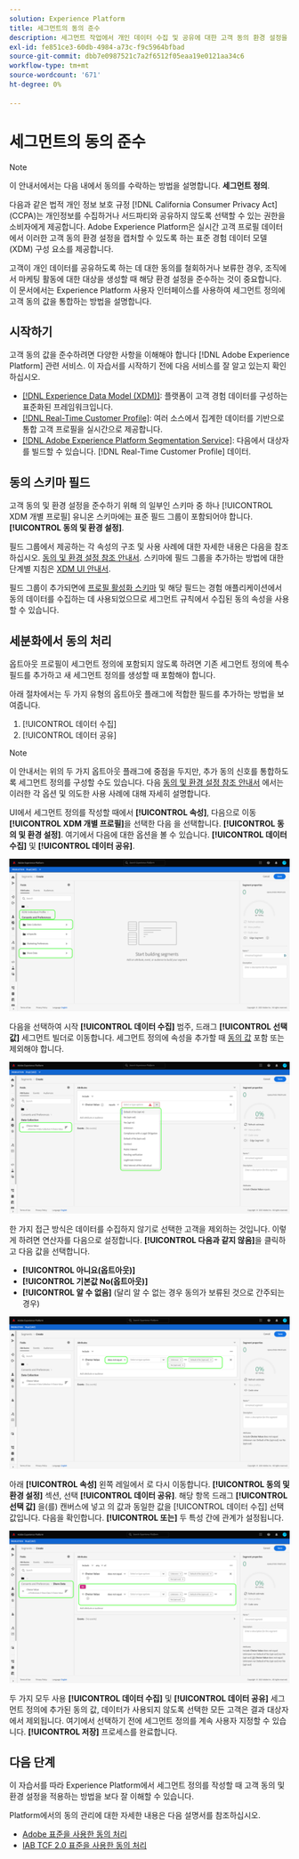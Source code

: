 ```yaml
---
solution: Experience Platform
title: 세그먼트의 동의 준수
description: 세그먼트 작업에서 개인 데이터 수집 및 공유에 대한 고객 동의 환경 설정을 준수하는 방법에 대해 알아봅니다.
exl-id: fe851ce3-60db-4984-a73c-f9c5964bfbad
source-git-commit: dbb7e0987521c7a2f6512f05eaa19e0121aa34c6
workflow-type: tm+mt
source-wordcount: '671'
ht-degree: 0%

---
```


# 세그먼트의 동의 준수

>[!NOTE]
>
>이 안내서에서는 다음 내에서 동의를 수락하는 방법을 설명합니다. **세그먼트 정의**.

다음과 같은 법적 개인 정보 보호 규정 [!DNL California Consumer Privacy Act] (CCPA)는 개인정보를 수집하거나 서드파티와 공유하지 않도록 선택할 수 있는 권한을 소비자에게 제공합니다. Adobe Experience Platform은 실시간 고객 프로필 데이터에서 이러한 고객 동의 환경 설정을 캡처할 수 있도록 하는 표준 경험 데이터 모델(XDM) 구성 요소를 제공합니다.

고객이 개인 데이터를 공유하도록 하는 데 대한 동의를 철회하거나 보류한 경우, 조직에서 마케팅 활동에 대한 대상을 생성할 때 해당 환경 설정을 준수하는 것이 중요합니다. 이 문서에서는 Experience Platform 사용자 인터페이스를 사용하여 세그먼트 정의에 고객 동의 값을 통합하는 방법을 설명합니다.

## 시작하기

고객 동의 값을 준수하려면 다양한 사항을 이해해야 합니다 [!DNL Adobe Experience Platform] 관련 서비스. 이 자습서를 시작하기 전에 다음 서비스를 잘 알고 있는지 확인하십시오.

* [[!DNL Experience Data Model (XDM)]](../xdm/home.md): 플랫폼이 고객 경험 데이터를 구성하는 표준화된 프레임워크입니다.
* [[!DNL Real-Time Customer Profile]](../profile/home.md): 여러 소스에서 집계한 데이터를 기반으로 통합 고객 프로필을 실시간으로 제공합니다.
* [[!DNL Adobe Experience Platform Segmentation Service]](./home.md): 다음에서 대상자를 빌드할 수 있습니다. [!DNL Real-Time Customer Profile] 데이터.

## 동의 스키마 필드

고객 동의 및 환경 설정을 준수하기 위해 의 일부인 스키마 중 하나 [!UICONTROL XDM 개별 프로필] 유니온 스키마에는 표준 필드 그룹이 포함되어야 합니다. **[!UICONTROL 동의 및 환경 설정]**.

필드 그룹에서 제공하는 각 속성의 구조 및 사용 사례에 대한 자세한 내용은 다음을 참조하십시오. [동의 및 환경 설정 참조 안내서](../xdm/field-groups/profile/consents.md). 스키마에 필드 그룹을 추가하는 방법에 대한 단계별 지침은 [XDM UI 안내서](../xdm/ui/resources/schemas.md#add-field-groups).

필드 그룹이 추가되면에 [프로필 활성화 스키마](../xdm/ui/resources/schemas.md#profile) 및 해당 필드는 경험 애플리케이션에서 동의 데이터를 수집하는 데 사용되었으므로 세그먼트 규칙에서 수집된 동의 속성을 사용할 수 있습니다.

## 세분화에서 동의 처리

옵트아웃 프로필이 세그먼트 정의에 포함되지 않도록 하려면 기존 세그먼트 정의에 특수 필드를 추가하고 새 세그먼트 정의를 생성할 때 포함해야 합니다.

아래 절차에서는 두 가지 유형의 옵트아웃 플래그에 적합한 필드를 추가하는 방법을 보여줍니다.

1. [!UICONTROL 데이터 수집]
1. [!UICONTROL 데이터 공유]

>[!NOTE]
>
>이 안내서는 위의 두 가지 옵트아웃 플래그에 중점을 두지만, 추가 동의 신호를 통합하도록 세그먼트 정의를 구성할 수도 있습니다. 다음 [동의 및 환경 설정 참조 안내서](../xdm/field-groups/profile/consents.md) 에서는 이러한 각 옵션 및 의도한 사용 사례에 대해 자세히 설명합니다.

UI에서 세그먼트 정의를 작성할 때에서 **[!UICONTROL 속성]**, 다음으로 이동 **[!UICONTROL XDM 개별 프로필]**&#x200B;을 선택한 다음 을 선택합니다. **[!UICONTROL 동의 및 환경 설정]**. 여기에서 다음에 대한 옵션을 볼 수 있습니다. **[!UICONTROL 데이터 수집]** 및 **[!UICONTROL 데이터 공유]**.

![](./images/opt-outs/consents.png)

다음을 선택하여 시작 **[!UICONTROL 데이터 수집]** 범주, 드래그 **[!UICONTROL 선택 값]** 세그먼트 빌더로 이동합니다. 세그먼트 정의에 속성을 추가할 때 [동의 값](../xdm/field-groups/profile/consents.md#choice-values) 포함 또는 제외해야 합니다.

![](./images/opt-outs/consent-values.png)

한 가지 접근 방식은 데이터를 수집하지 않기로 선택한 고객을 제외하는 것입니다. 이렇게 하려면 연산자를 다음으로 설정합니다. **[!UICONTROL 다음과 같지 않음]**&#x200B;을 클릭하고 다음 값을 선택합니다.

* **[!UICONTROL 아니요(옵트아웃)]**
* **[!UICONTROL 기본값 No(옵트아웃)]**
* **[!UICONTROL 알 수 없음]** (달리 알 수 없는 경우 동의가 보류된 것으로 간주되는 경우)

![](./images/opt-outs/collect.png)

아래 **[!UICONTROL 속성]** 왼쪽 레일에서 로 다시 이동합니다. **[!UICONTROL 동의 및 환경 설정]** 섹션, 선택 **[!UICONTROL 데이터 공유]**. 해당 항목 드래그 **[!UICONTROL 선택 값]** 을(를) 캔버스에 넣고 의 값과 동일한 값을 [!UICONTROL 데이터 수집] 선택 값입니다. 다음을 확인합니다. **[!UICONTROL 또는]** 두 특성 간에 관계가 설정됩니다.

![](./images/opt-outs/share.png)

두 가지 모두 사용 **[!UICONTROL 데이터 수집]** 및 **[!UICONTROL 데이터 공유]** 세그먼트 정의에 추가된 동의 값, 데이터가 사용되지 않도록 선택한 모든 고객은 결과 대상자에서 제외됩니다. 여기에서 선택하기 전에 세그먼트 정의를 계속 사용자 지정할 수 있습니다. **[!UICONTROL 저장]** 프로세스를 완료합니다.

## 다음 단계

이 자습서를 따라 Experience Platform에서 세그먼트 정의를 작성할 때 고객 동의 및 환경 설정을 적용하는 방법을 보다 잘 이해할 수 있습니다.

Platform에서의 동의 관리에 대한 자세한 내용은 다음 설명서를 참조하십시오.

* [Adobe 표준을 사용한 동의 처리](../landing/governance-privacy-security/consent/adobe/overview.md)
* [IAB TCF 2.0 표준을 사용한 동의 처리](../landing/governance-privacy-security/consent/iab/overview.md)